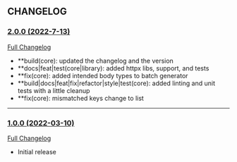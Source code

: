 ## CHANGELOG

### [2.0.0 (2022-7-13)](https://github.com/rakutentech/api-automation-tools/tree/v2.0.0)

[Full Changelog](https://github.com/rakutentech/api-automation-tools/compare/v1.0.0...v2.0.0)

- **build(core): updated the changelog and the version
- **docs|feat|test(core|library): added httpx libs, support, and tests
- **fix(core): added intended body types to batch generator
- **build|docs|feat|fix|refactor|style|test(core): added linting and unit tests with a little cleanup
- **fix(core): mismatched keys change to list<dict>
---
### [1.0.0 (2022-03-10)](https://github.com/rakutentech/api-automation-tools/tree/v1.0.0)

[Full Changelog](https://github.com/rakutentech/api-automation-tools/compare/40c4666000d87d4bcd5b6438808650a9170a0225...v1.0.0)

- Initial release